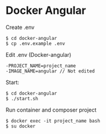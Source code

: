 # Docker Angular

Create .env

    $ cd docker-angular
    $ cp .env.example .env

Edit .env (Docker-angular)

    -PROJECT_NAME=project_name
    -IMAGE_NAME=angular // Not edited

Start:

    $ cd docker-angular
    $ ./start.sh
    
Run container and composer project

    $ docker exec -it project_name bash
    $ su docker
    
